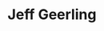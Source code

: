 ---
avatar: /images/people/geerling.jpg
avatar_small: /images/people/geerling_small.jpg
bio: K8s, Ansible, Raspberry Pi, photography, tech, DIY, tools, etc.  It's more fun
  to do ALL THE THINGS!
gplus: null
homepage: https://www.youtube.com/user/geerlingguy
instagram: null
linkedin: null
title: Jeff Geerling
twitter: null
type: guest
username: geerling
youtube: https://www.youtube.com/c/jeffgeerling
---